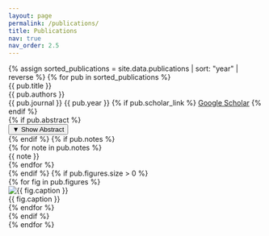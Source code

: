 ```yaml
---
layout: page
permalink: /publications/
title: Publications
nav: true
nav_order: 2.5
---
```


<div class="publications-section">
  {% assign sorted_publications = site.data.publications | sort: "year" | reverse %}
  {% for pub in sorted_publications %}
    <div class="publication-item">
      <div class="publication-content">
        <div class="publication-title">
          {{ pub.title }}
        </div>
        <div class="publication-authors">
          {{ pub.authors }}
        </div>
        <div class="publication-meta">
          <span class="publication-journal">{{ pub.journal }}</span>
          <span class="publication-year">{{ pub.year }}</span>
          {% if pub.scholar_link %}
            <a href="{{ pub.scholar_link }}" target="_blank" class="publication-link">Google Scholar</a>
          {% endif %}
        </div>
        {% if pub.abstract %}
          <div class="abstract-section">
            <button class="abstract-toggle" onclick="toggleAbstract(this)">
              <span class="abstract-icon">▼</span>
              <span class="abstract-text">Show Abstract</span>
            </button>
            <div class="abstract-content" style="display: none;">
              {{ pub.abstract }}
            </div>
          </div>
        {% endif %}
        {% if pub.notes %}
          <div class="publication-notes">
            {% for note in pub.notes %}
              <div class="note-item">{{ note }}</div>
            {% endfor %}
          </div>
        {% endif %}
        {% if pub.figures.size > 0 %}
          <div class="publication-figures">
            <div class="figure-container">
              {% for fig in pub.figures %}
                <div class="figure-item">
                  <img src="{{ fig.image }}" alt="{{ fig.caption }}" class="publication-figure">
                  <div class="figure-caption">{{ fig.caption }}</div>
                </div>
              {% endfor %}
            </div>
          </div>
        {% endif %}
      </div>
    </div>
  {% endfor %}
</div>

<script>
function toggleAbstract(button) {
  const content = button.nextElementSibling;
  const icon = button.querySelector('.abstract-icon');
  const text = button.querySelector('.abstract-text');
  
  if (content.style.display === 'none') {
    content.style.display = 'block';
    icon.textContent = '▼';
    text.textContent = 'Hide Abstract';
  } else {
    content.style.display = 'none';
    icon.textContent = '▶';
    text.textContent = 'Show Abstract';
  }
}
</script> 